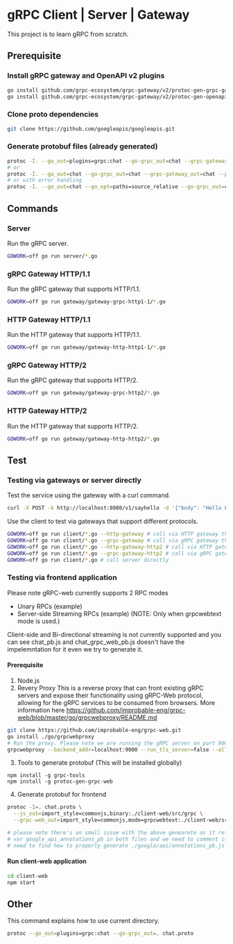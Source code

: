 # gRPC Client | Server | Gateway

This project is to learn gRPC from scratch. 

## Prerequisite 

### Install gRPC gateway and OpenAPI v2 plugins
```bash
go install github.com/grpc-ecosystem/grpc-gateway/v2/protoc-gen-grpc-gateway@latest
go install github.com/grpc-ecosystem/grpc-gateway/v2/protoc-gen-openapiv2@latest
```

### Clone proto dependencies
```bash
git clone https://github.com/googleapis/googleapis.git
```

### Generate protobuf files (already generated)
```bash
protoc -I. --go_out=plugins=grpc:chat --go-grpc_out=chat --grpc-gateway_out=chat --proto_path=./ --proto_path=./googleapis chat.proto
# or 
protoc -I. --go_out=chat --go-grpc_out=chat --grpc-gateway_out=chat --proto_path=./ --proto_path=./googleapis chat.proto
# or with error handling
protoc -I. --go_out=chat --go_opt=paths=source_relative --go-grpc_out=chat --go-grpc_opt=paths=source_relative --grpc-gateway_out=chat --grpc-gateway_opt=logtostderr=true,paths=source_relative --proto_path=./ --proto_path=./googleapis chat.proto
```

## Commands

### Server
Run the gRPC server.
```bash
GOWORK=off go run server/*.go  
```

### gRPC Gateway HTTP/1.1
Run the gRPC gateway that supports HTTP/1.1.
```bash
GOWORK=off go run gateway/gateway-grpc-http1-1/*.go
``` 

### HTTP Gateway HTTP/1.1
Run the HTTP gateway that supports HTTP/1.1.
```bash
GOWORK=off go run gateway/gateway-http-http1-1/*.go
``` 

### gRPC Gateway HTTP/2
Run the gRPC gateway that supports HTTP/2.
```bash
GOWORK=off go run gateway/gateway-grpc-http2/*.go
``` 

### HTTP Gateway HTTP/2
Run the HTTP gateway that supports HTTP/2.
```bash
GOWORK=off go run gateway/gateway-http-http2/*.go
``` 

## Test

### Testing via gateways or server directly
Test the service using the gateway with a curl command.
```bash
curl -X POST -k http://localhost:8080/v1/sayhello -d '{"body": "Hello From HTTP/1.1!"}'
```

Use the client to test via gateways that support different protocols.
```bash
GOWORK=off go run client/*.go --http-gateway # call via HTTP gateway that supports HTTP/1.1
GOWORK=off go run client/*.go --grpc-gateway # call via gRPC gateway that supports HTTP/1.1
GOWORK=off go run client/*.go --http-gateway-http2 # call via HTTP gateway that supports HTTP/2
GOWORK=off go run client/*.go --grpc-gateway-http2 # call via gRPC gateway that supports HTTP/2
GOWORK=off go run client/*.go # call server directly 
```
### Testing via frontend application
Please note gRPC-web currently supports 2 RPC modes 
- Unary RPCs (example)
- Server-side Streaming RPCs (example) (NOTE: Only when grpcwebtext mode is used.)

Client-side and Bi-directional streaming is not currently supported and you can see chat_pb.js and chat_grpc_web_pb.js doesn't have the impelemntation for it even we try to generate it.

#### Prerequisite 
1. Node.js
2. Revery Proxy
This is a reverse proxy that can front existing gRPC servers and expose their functionality using gRPC-Web protocol, allowing for the gRPC services to be consumed from browsers.
More information here https://github.com/improbable-eng/grpc-web/blob/master/go/grpcwebproxy/README.md 
```bash
git clone https://github.com/improbable-eng/grpc-web.git
go install ./go/grpcwebproxy
# Run the proxy. Please note we are running the gRPC server on port 9000
grpcwebproxy --backend_addr=localhost:9000 --run_tls_server=false --allow_all_origins
```
3. Tools to generate protobuf (This will be installed globally)
```
npm install -g grpc-tools
npm install -g protoc-gen-grpc-web
```
4. Generate protobuf for frontend
```bash
protoc -I=. chat.proto \
  --js_out=import_style=commonjs,binary:./client-web/src/grpc \
  --grpc-web_out=import_style=commonjs,mode=grpcwebtext:./client-web/src/grpc --proto_path=./googleapis

# please note there's an small issue with the above genearete as it refers 
# var google_api_annotations_pb in both files and we need to comment it for now.
# need to find how to properly generate ./google/api/annotations_pb.js later
```

#### Run client-web application
```bash
cd client-web
npm start
```

## Other
This command explains how to use current directory.
```bash
protoc --go_out=plugins=grpc:chat --go-grpc_out=. chat.proto
```
